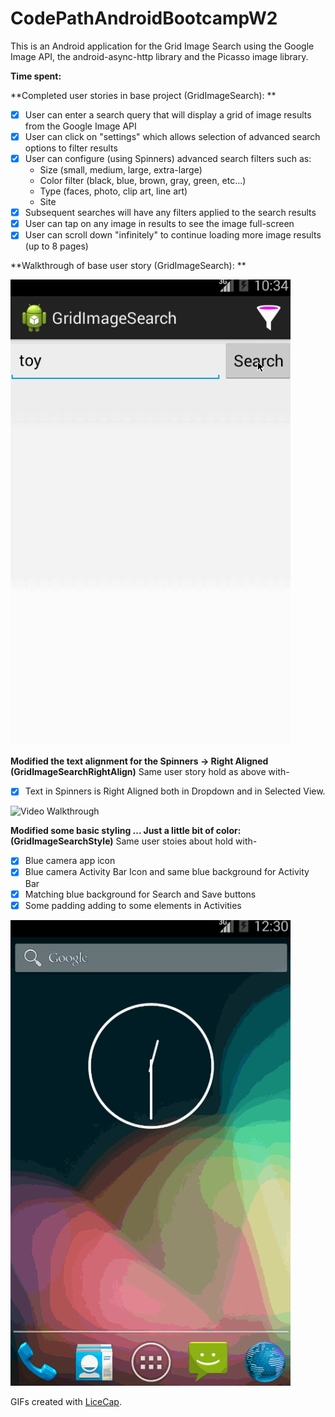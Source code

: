 CodePathAndroidBootcampW2
=========================


This is an Android application for the Grid Image Search using the Google Image API, the android-async-http library and the Picasso image library.

**Time spent:**

**Completed user stories in base project (GridImageSearch): **

- [x] User can enter a search query that will display a grid of image results from the Google Image API
- [x] User can click on "settings" which allows selection of advanced search options to filter results
- [x] User can configure (using Spinners) advanced search filters such as:
    - Size (small, medium, large, extra-large)
    - Color filter (black, blue, brown, gray, green, etc...)
    - Type (faces, photo, clip art, line art)
    - Site
- [x] Subsequent searches will have any filters applied to the search results
- [x] User can tap on any image in results to see the image full-screen
- [x] User can scroll down "infinitely" to continue loading more image results (up to 8 pages)

**Walkthrough of base user story (GridImageSearch): **

![Video Walkthrough](GridImageSearch.gif)

**Modified the text alignment for the Spinners -> Right Aligned (GridImageSearchRightAlign)**
Same user story hold as above with-

- [x] Text in Spinners is Right Aligned both in Dropdown and in Selected View.

![Video Walkthrough](GridImageSearchSpinnerRightAlign.gif)

**Modified some basic styling ... Just a little bit of color: (GridImageSearchStyle)**
Same user stoies about hold with-

- [x] Blue camera app icon
- [x] Blue camera Activity Bar Icon and same blue background for Activity Bar
- [x] Matching blue background for Search and Save buttons
- [x] Some padding adding to some elements in Activities

![Video Walkthrough](GridImageSearchStyle.gif)

GIFs created with [LiceCap](http://www.cockos.com/licecap/).
